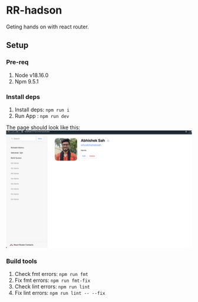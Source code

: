 # RR-hadson

Geting hands on with react router.

## Setup

### Pre-req
1. Node v18.16.0
2. Npm 9.5.1

### Install deps
1. Install deps: `npm run i`
2. Run App : `npm run dev`

The page should look like this: 
![test](demo.png)



### Build tools
1. Check fmt errors: `npm run fmt`
2. Fix fmt errors: `npm run fmt-fix`
3. Check lint errors: `npm run lint`
4. Fix lint errors: `npm run lint -- --fix`
